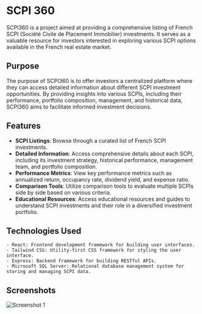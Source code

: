 # SCPI 360

SCPI360 is a project aimed at providing a comprehensive listing of French SCPI (Société Civile de Placement Immobilier) investments. It serves as a valuable resource for investors interested in exploring various SCPI options available in the French real estate market.

## Purpose

The purpose of SCPI360 is to offer investors a centralized platform where they can access detailed information about different SCPI investment opportunities. By providing insights into various SCPIs, including their performance, portfolio composition, management, and historical data, SCPI360 aims to facilitate informed investment decisions.

## Features

- **SCPI Listings**: Browse through a curated list of French SCPI investments.
- **Detailed Information**: Access comprehensive details about each SCPI, including its investment strategy, historical performance, management team, and portfolio composition.
- **Performance Metrics**: View key performance metrics such as annualized return, occupancy rate, dividend yield, and expense ratio.
- **Comparison Tools**: Utilize comparison tools to evaluate multiple SCPIs side by side based on various criteria.
- **Educational Resources**: Access educational resources and guides to understand SCPI investments and their role in a diversified investment portfolio.

## Technologies Used

```plaintext
- React: Frontend development framework for building user interfaces.
- Tailwind CSS: Utility-first CSS framework for styling the user interface.
- Express: Backend framework for building RESTful APIs.
- Microsoft SQL Server: Relational database management system for storing and managing SCPI data.
```

## Screenshots

![Screenshot 1](https://raw.githubusercontent.com/cipher450/SCPI-360/master/Frontend/preview.gif)
